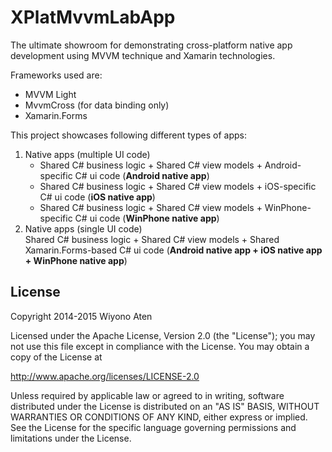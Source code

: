 # XPlatMvvmLabApp

The ultimate showroom for demonstrating cross-platform native app development using MVVM technique and Xamarin technologies.

Frameworks used are:
* MVVM Light
* MvvmCross (for data binding only)
* Xamarin.Forms

This project showcases following different types of apps:<br/>
<ol>
<li> Native apps (multiple UI code)<br />
<ul>
<li> Shared C# business logic + Shared C# view models + Android-specific C# ui code (<b>Android native app</b>)</li>
<li> Shared C# business logic + Shared C# view models + iOS-specific C# ui code (<b>iOS native app</b>)</li>
<li> Shared C# business logic + Shared C# view models + WinPhone-specific C# ui code (<b>WinPhone native app</b>)</li>
</ul>
</li>
<li> Native apps (single UI code)<br />
Shared C# business logic + Shared C# view models + Shared Xamarin.Forms-based C# ui code (<b>Android native app + iOS native app + WinPhone native app</b>)<br/>
</li>
</ol>

## License

Copyright 2014-2015 Wiyono Aten

Licensed under the Apache License, Version 2.0 (the "License");
you may not use this file except in compliance with the License.
You may obtain a copy of the License at

   http://www.apache.org/licenses/LICENSE-2.0

Unless required by applicable law or agreed to in writing, software
distributed under the License is distributed on an "AS IS" BASIS,
WITHOUT WARRANTIES OR CONDITIONS OF ANY KIND, either express or implied.
See the License for the specific language governing permissions and
limitations under the License.
